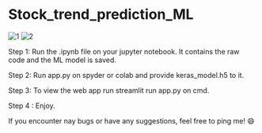 # Stock_trend_prediction_ML
![1](https://user-images.githubusercontent.com/106322729/204122375-1279586c-050f-4211-987d-0e077c20904f.jpg)
![2](https://user-images.githubusercontent.com/106322729/204122377-a88f70cf-3f19-4c2f-aa4c-a60bc654b43f.jpg)


Step 1: Run the .ipynb file on your jupyter notebook. It contains the raw code and the ML model is saved.

Step 2: Run app.py on spyder or colab and provide keras_model.h5 to it.

Step 3: To view the web app run streamlit run app.py on cmd.

Step 4 : Enjoy.

If you encounter nay bugs or have any suggestions, feel free to ping me! 😄
